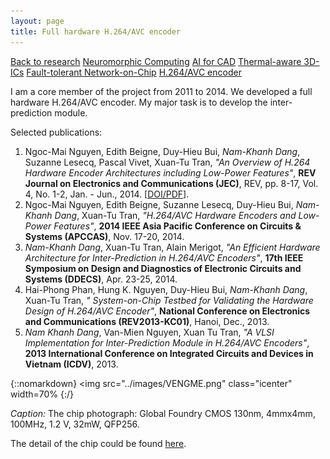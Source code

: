 ```yaml
---
layout: page
title: Full hardware H.264/AVC encoder
---
```

<a role="button" href="/research" class="btn btn-outline-success btn-sm">Back to research</a>
<a role="button" href="/research_topics/neuromorphic" class="btn btn-outline-success btn-sm">Neuromorphic Computing</a>
<a role="button" href="/research_topics/mlcad" class="btn btn-outline-success btn-sm">AI for CAD</a>
<a role="button" href="/research_topics/thermal3DICs" class="btn btn-outline-success btn-sm">Thermal-aware 3D-ICs</a>
<a role="button" href="/research_topics/ftnoc" class="btn btn-outline-success btn-sm">Fault-tolerant Network-on-Chip</a>
<a role="button" href="/research_topics/h264" class="btn btn-success btn-sm">H.264/AVC encoder</a>

I am a core member of the project from 2011 to 2014. We developed a full hardware H.264/AVC encoder.  My major task is to develop the inter-prediction module.

Selected publications:

1. Ngoc-Mai Nguyen, Edith Beigne, Duy-Hieu Bui, *Nam-Khanh Dang*, Suzanne Lesecq, Pascal Vivet, Xuan-Tu Tran, *"An Overview of H.264 Hardware Encoder Architectures including Low-Power Features"*, **REV Journal on Electronics and Communications (JEC)**, REV, pp. 8-17, Vol. 4, No. 1-2, Jan. - Jun., 2014. \[[DOI/PDF](http://dx.doi.org/10.21553/rev-jec.72)\].
1. Ngoc-Mai Nguyen, Edith Beigne, Suzanne Lesecq, Duy-Hieu Bui, *Nam-Khanh Dang*, Xuan-Tu Tran, *"H.264/AVC Hardware Encoders and Low-Power Features"*, **2014 IEEE Asia Pacific Conference on Circuits & Systems (APCCAS)**, Nov. 17-20, 2014.
1. *Nam-Khanh Dang*, Xuan-Tu Tran, Alain Merigot, *"An Efficient Hardware Architecture for Inter-Prediction in H.264/AVC Encoders"*, **17th IEEE Symposium on Design and Diagnostics of Electronic Circuits and Systems (DDECS)**, Apr. 23-25, 2014.
1. Hai-Phong Phan, Hung K. Nguyen, Duy-Hieu Bui, *Nam-Khanh Dang*, Xuan-Tu Tran, *" System-on-Chip Testbed for Validating the Hardware Design of H.264/AVC Encoder"*, **National Conference on Electronics and Communications (REV2013-KC01)**, Hanoi, Dec., 2013. 
1. *Nam Khanh Dang*, Van-Mien Nguyen, Xuan Tu Tran, *"A VLSI Implementation for Inter-Prediction Module in H.264/AVC Encoders"*, **2013 International Conference on Integrated Circuits and Devices in Vietnam (ICDV)**, 2013.

{::nomarkdown}
<img src="../images/VENGME.png" class="icenter" width=70%
{:/}

*Caption:* The chip photograph: Global Foundry CMOS 130nm, 4mmx4mm, 100MHz, 1.2 V, 32mW, QFP256. 

The detail of the chip could be found [here](https://www.nict.go.jp/en/asean_ivo/4otfsk000029wocm-att/Xuan-Tu_Tran.pdf).
